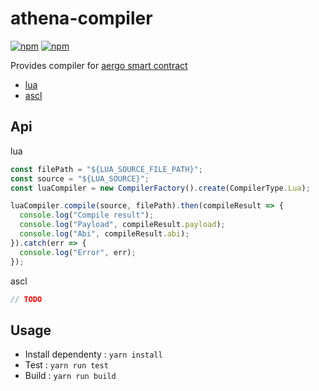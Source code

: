 # athena-compiler

[![npm](https://img.shields.io/npm/v/@aergo/athena-compiler.svg)](https://www.npmjs.com/package/@aergo/athena-compiler)
[![npm](https://img.shields.io/npm/dm/@aergo/athena-compiler.svg)](https://www.npmjs.com/package/@aergo/athena-compiler)

Provides compiler for [aergo smart contract](https://docs.aergo.io/en/latest/smart-contracts/index.html)

* [lua](https://docs.aergo.io/en/latest/smart-contracts/lua/index.html)
* [ascl](https://docs.aergo.io/en/latest/smart-contracts/scl/index.html)

## Api

lua

```js
const filePath = "${LUA_SOURCE_FILE_PATH}";
const source = "${LUA_SOURCE}";
const luaCompiler = new CompilerFactory().create(CompilerType.Lua);

luaCompiler.compile(source, filePath).then(compileResult => {
  console.log("Compile result");
  console.log("Payload", compileResult.payload);
  console.log("Abi", compileResult.abi);
}).catch(err => {
  console.log("Error", err);
});
```

ascl

```js
// TODO
```

## Usage

* Install dependenty : `yarn install`
* Test : `yarn run test`
* Build : `yarn run build`
